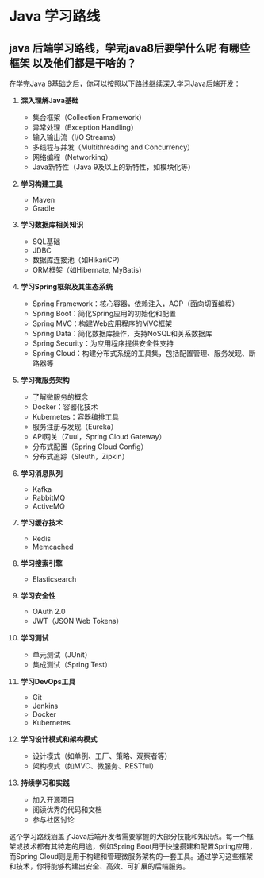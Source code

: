 # Java 学习路线

## java 后端学习路线，学完java8后要学什么呢 有哪些框架 以及他们都是干啥的？

在学完Java 8基础之后，你可以按照以下路线继续深入学习Java后端开发：

1. **深入理解Java基础**
   - 集合框架（Collection Framework）
   - 异常处理（Exception Handling）
   - 输入输出流（I/O Streams）
   - 多线程与并发（Multithreading and Concurrency）
   - 网络编程（Networking）
   - Java新特性（Java 9及以上的新特性，如模块化等）

2. **学习构建工具**
   - Maven
   - Gradle

3. **学习数据库相关知识**
   - SQL基础
   - JDBC
   - 数据库连接池（如HikariCP）
   - ORM框架（如Hibernate, MyBatis）

4. **学习Spring框架及其生态系统**
   - Spring Framework：核心容器，依赖注入，AOP（面向切面编程）
   - Spring Boot：简化Spring应用的初始化和配置
   - Spring MVC：构建Web应用程序的MVC框架
   - Spring Data：简化数据库操作，支持NoSQL和关系数据库
   - Spring Security：为应用程序提供安全性支持
   - Spring Cloud：构建分布式系统的工具集，包括配置管理、服务发现、断路器等

5. **学习微服务架构**
   - 了解微服务的概念
   - Docker：容器化技术
   - Kubernetes：容器编排工具
   - 服务注册与发现（Eureka）
   - API网关（Zuul，Spring Cloud Gateway）
   - 分布式配置（Spring Cloud Config）
   - 分布式追踪（Sleuth，Zipkin）

6. **学习消息队列**
   - Kafka
   - RabbitMQ
   - ActiveMQ

7. **学习缓存技术**
   - Redis
   - Memcached

8. **学习搜索引擎**
   - Elasticsearch

9. **学习安全性**
   - OAuth 2.0
   - JWT（JSON Web Tokens）

10. **学习测试**
    - 单元测试（JUnit）
    - 集成测试（Spring Test）

11. **学习DevOps工具**
    - Git
    - Jenkins
    - Docker
    - Kubernetes

12. **学习设计模式和架构模式**
    - 设计模式（如单例、工厂、策略、观察者等）
    - 架构模式（如MVC、微服务、RESTful）

13. **持续学习和实践**
    - 加入开源项目
    - 阅读优秀的代码和文档
    - 参与社区讨论

这个学习路线涵盖了Java后端开发者需要掌握的大部分技能和知识点。每一个框架或技术都有其特定的用途，例如Spring Boot用于快速搭建和配置Spring应用，而Spring Cloud则是用于构建和管理微服务架构的一套工具。通过学习这些框架和技术，你将能够构建出安全、高效、可扩展的后端服务。